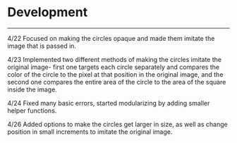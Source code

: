 # Development

---
4/22 Focused on making the circles opaque and made them imitate the image that is passed in. 

4/23 Implemented two different methods of making the circles imitate the original image- first one targets each circle separately and compares the color of the circle to the pixel at that position in the original image, and the second one compares the entire area of the circle to the area of the square inside the image. 

4/24 Fixed many basic errors, started modularizing by adding smaller helper functions. 

4/26 Added options to make the circles get larger in size, as well as change position in small increments to imitate the original image. 
